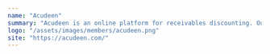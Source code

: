 ```yaml
---
name: "Acudeen"
summary: "Acudeen is an online platform for receivables discounting. Our technology allows businesses to sell their receivables."
logo: "/assets/images/members/acudeen.png"
site: "https://acudeen.com/"
---
```

